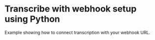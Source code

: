 # Transcribe with webhook setup using Python

Example showing how to connect transcription with your webhook URL.
